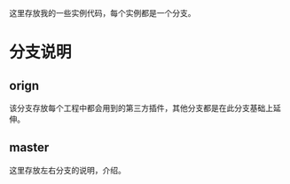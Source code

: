 这里存放我的一些实例代码，每个实例都是一个分支。

# 分支说明

## orign

该分支存放每个工程中都会用到的第三方插件，其他分支都是在此分支基础上延伸。

## master

这里存放左右分支的说明，介绍。